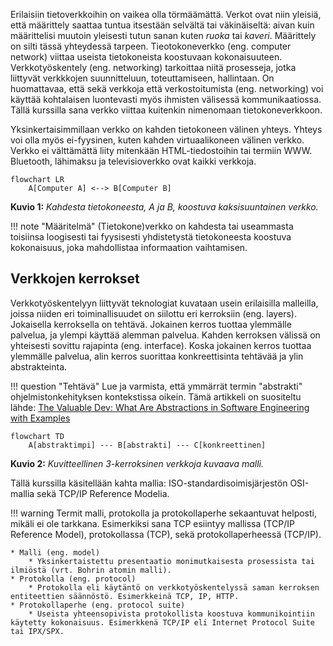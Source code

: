 Erilaisiin tietoverkkoihin on vaikea olla törmäämättä. Verkot ovat niin yleisiä, että määrittely saattaa tuntua itsestään selvältä tai väkinäiseltä: aivan kuin määrittelisi muutoin yleisesti tutun sanan kuten *ruoka* tai *kaveri*. Määrittely on silti tässä yhteydessä tarpeen. Tieotokoneverkko (eng. computer network) viittaa useista tietokoneista koostuvaan kokonaisuuteen. Verkkotyöskentely (eng. networking) tarkoittaa niitä prosesseja, jotka liittyvät verkkkojen suunnitteluun, toteuttamiseen, hallintaan. On huomattavaa, että sekä verkkoja että verkostoitumista (eng. networking) voi käyttää kohtalaisen luontevasti myös ihmisten välisessä kommunikaatiossa. Tällä kurssilla sana verkko viittaa kuitenkin nimenomaan tietokoneverkkoon.

Yksinkertaisimmillaan verkko on kahden tietokoneen välinen yhteys. Yhteys voi olla myös ei-fyysinen, kuten kahden virtuaalikoneen välinen verkko. Verkko ei välttämättä liity mitenkään HTML-tiedostoihin tai termiin WWW. Bluetooth, lähimaksu ja televisioverkko ovat kaikki verkkoja.

```mermaid
flowchart LR
    A[Computer A] <--> B[Computer B]
```

**Kuvio 1:** *Kahdesta tietokoneesta, A ja B, koostuva kaksisuuntainen verkko.*

!!! note "Määritelmä"
    (Tietokone)verkko on kahdesta tai useammasta toisiinsa loogisesti tai fyysisesti yhdistetystä tietokoneesta koostuva kokonaisuus, joka mahdollistaa informaation vaihtamisen.

## Verkkojen kerrokset

Verkkotyöskentelyyn liittyvät teknologiat kuvataan usein erilaisilla malleilla, joissa niiden eri toiminallisuudet on siilottu eri kerroksiin (eng. layers). Jokaisella kerroksella on tehtävä. Jokainen kerros tuottaa ylemmälle palvelua, ja ylempi käyttää alemman palvelua. Kahden kerroksen välissä on yhteisesti sovittu rajapinta (eng. interface). Koska jokainen kerros tuottaa ylemmälle palvelua, alin kerros suorittaa konkreettisinta tehtävää ja ylin abstrakteinta.

!!! question "Tehtävä"
    Lue ja varmista, että ymmärrät termin "abstrakti" ohjelmistonkehityksen kontekstissa oikein. Tämä artikkeli on suositeltu lähde: [The Valuable Dev: What Are Abstractions in Software Engineering with Examples](https://thevaluable.dev/abstraction-type-software-example/)

```mermaid
flowchart TD
    A[abstraktimpi] --- B[abstrakti] --- C[konkreettinen]
```
**Kuvio 2:** *Kuvitteellinen 3-kerroksinen verkkoja kuvaava malli.*

Tällä kurssilla käsitellään kahta mallia: ISO-standardisoimisjärjestön OSI-mallia sekä TCP/IP Reference Modelia.

!!! warning
    Termit malli, protokolla ja protokollaperhe sekaantuvat helposti, mikäli ei ole tarkkana. Esimerkiksi sana TCP esiintyy mallissa (TCP/IP Reference Model), protokollassa (TCP), sekä protokollaperheessä (TCP/IP).
    
    * Malli (eng. model)
        * Yksinkertaistettu presentaatio monimutkaisesta prosessista tai ilmiöstä (vrt. Bohrin atomin malli).
    * Protokolla (eng. protocol)
        * Protokolla eli käytäntö on verkkotyöskentelyssä saman kerroksen entiteettien säännöstö. Esimerkkeinä TCP, IP, HTTP.
    * Protokollaperhe (eng. protocol suite)
        * Useista yhteensopivista protokollista koostuva kommunikointiin käytetty kokonaisuus. Esimerkkenä TCP/IP eli Internet Protocol Suite tai IPX/SPX.